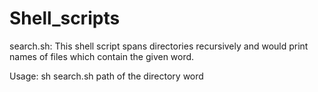 Shell_scripts
=============

search.sh:
This shell script spans directories recursively and would print names of files which contain the given word.

Usage:
sh search.sh path of the directory word
